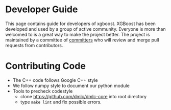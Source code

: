 Developer Guide
===============
This page contains guide for developers of xgboost. XGBoost has been developed and used by a group of active community.
Everyone is more than welcomed to is a great way to make the project better.
The project is maintained by a committee of [committers](../../CONTRIBUTORS.md#comitters) who will review and merge pull requests from contributors.

Contributing Code
=================
* The C++ code follows Google C++ style
* We follow numpy style to document our python module
* Tools to precheck codestyle
  - clone https://github.com/dmlc/dmlc-core into root directory
  - type ```make lint``` and fix possible errors.
